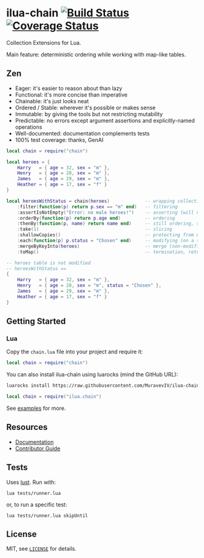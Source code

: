 ilua-chain [![Build Status](https://travis-ci.org/MuravevIV/ilua-chain.svg)](https://travis-ci.org/MuravevIV/ilua-chain) [![Coverage Status](https://coveralls.io/repos/github/MuravevIV/ilua-chain/badge.svg?branch=master)](https://coveralls.io/github/MuravevIV/ilua-chain?branch=master)
===

Collection Extensions for Lua.

Main feature: deterministic ordering while working with map-like tables. 

## Zen

- Eager: it's easier to reason about than lazy
- Functional: it's more concise than imperative
- Chainable: it's just looks neat
- Ordered / Stable: wherever it's possible or makes sense
- Immutable: by giving the tools but not restricting mutability
- Predictable: no errors except argument assertions and explicitly-named operations
- Well-documented: documentation complements tests
- 100% test coverage: thanks, GenAI

```lua
local chain = require("chain")

local heroes = {
    Harry   = { age = 32, sex = "m" },
    Henry   = { age = 28, sex = "m" },
    James   = { age = 29, sex = "m" },
    Heather = { age = 17, sex = "f" }
}

local heroesWithStatus = chain(heroes)             -- wrapping collection into a `chain`
    :filter(function(p) return p.sex == "m" end)   -- filtering
    :assertIsNotEmpty("Error: no male heroes!")    -- asserting (will not throw on this data)
    :orderBy(function(p) return p.age end)         -- ordering
    :thenBy(function(p, name) return name end)     -- still ordering, second sorting condition
    :take(1)                                       -- slicing
    :shallowCopies()                               -- protecting from modifications (next operation)
    :each(function(p) p.status = "Chosen" end)     -- modifying (on a shallow copy)
    :mergeByKeyInto(heroes)                        -- merge (non-modifiable) into original map
    :toMap()                                       -- termination, returning Lua's map-table

-- heroes table is not modified
-- heroesWithStatus ==
{
    Harry   = { age = 32, sex = "m" },
    Henry   = { age = 28, sex = "m", status = "Chosen" },
    James   = { age = 29, sex = "m" },
    Heather = { age = 17, sex = "f" }
}
```

Getting Started
---

### Lua

Copy the `chain.lua` file into your project and require it:

```lua
local chain = require("chain")
```

You can also install ilua-chain using luarocks (mind the GitHub URL):

```sh
luarocks install https://raw.githubusercontent.com/MuravevIV/ilua-chain/master/rockspec/ilua-chain-0.0.1-1.rockspec
```

```lua
local chain = require("ilua.chain")
```

See [examples](examples) for more.

Resources
---

- [Documentation](doc)
- [Contributor Guide](doc/CONTRIBUTING.md)

Tests
---

Uses [lust](https://github.com/bjornbytes/lust). Run with:

```
lua tests/runner.lua
```

or, to run a specific test:

```
lua tests/runner.lua skipUntil
```

License
---

MIT, see [`LICENSE`](LICENSE) for details.

